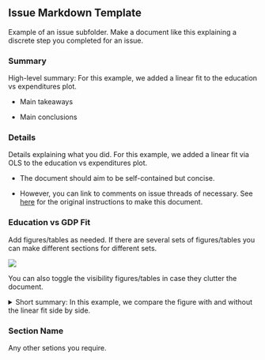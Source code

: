 Issue Markdown Template
-----------------------

Example of an issue subfolder. Make a document like this explaining a discrete step you completed for an issue.

### Summary

High-level summary: For this example, we added a linear fit to the education vs expenditures plot.

- Main takeaways

- Main conclusions

### Details

Details explaining what you did.  For this example, we added a linear fit via OLS to the education vs expenditures plot.

- The document should aim to be self-contained but concise.

- However, you can link to comments on issue threads of necessary. See [here](https://github.com/JMSLab/Template/pull/20#issuecomment-774052883) for the original instructions to make this document.

### Education vs GDP Fit

Add figures/tables as needed. If there are several sets of figures/tables you can make different sections  for different sets.

![](gdp_educ_fit.png)

You can also toggle the visibility figures/tables in case they clutter the document.

<details>
<summary> Short summary: In this example, we compare the figure with and without the linear fit side by side. </summary>

<p>

| ![](gdp_educ.png) | ![](gdp_educ_fit.png) |
</p>
</details>

### Section Name

Any other setions you require.
